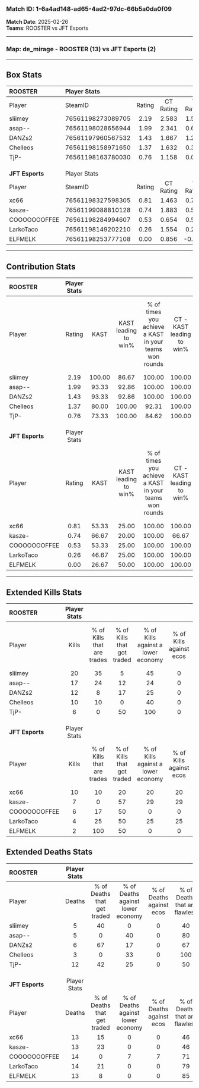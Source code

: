 ### Match ID: 1-6a4ad148-ad65-4ad2-97dc-66b5a0da0f09  
**Match Date**: 2025-02-26  
**Teams**: ROOSTER vs JFT Esports  

---  

### **Map**: de_mirage - ROOSTER (13) vs JFT Esports (2)  
---  

## Box Stats  

| **ROOSTER**     | Player Stats      |        |           |          |        |       |       |         |        |      |     |
| :- | :- | :-: | :-: | :-: | :-: | :-: | :-: | :-: | :-: | :-: | :-: |
| Player          | SteamID           | Rating | CT Rating | T Rating |  KAST  |  ADR  | Kills | Assists | Deaths | K/D  | HS% |
| sliimey         | 76561198273089705 |  2.19  |   2.583   |  1.577   | 100.00 | 125.4 |  20   |    3    |   5    | 4.00 | 50  |
| asap--          | 76561198028656944 |  1.99  |   2.341   |  0.601   | 93.33  | 121.5 |  17   |    9    |   5    | 3.40 | 29  |
| DANZs2          | 76561197960567532 |  1.43  |   1.667   |  1.209   | 93.33  | 64.3  |  12   |    1    |   6    | 2.00 | 50  |
| Chelleos        | 76561198158971650 |  1.37  |   1.632   |  0.344   | 80.00  | 76.9  |  10   |    2    |   3    | 3.33 | 30  |
| TjP-            | 76561198163780030 |  0.76  |   1.158   |  0.053   | 73.33  | 57.3  |   6   |    9    |   12   | 0.50 | 66  |
|                 |                   |        |           |          |        |       |       |         |        |      |     |
|                 |                   |        |           |          |        |       |       |         |        |      |     |
|                 |                   |        |           |          |        |       |       |         |        |      |     |
| **JFT Esports** | Player Stats      |        |           |          |        |       |       |         |        |      |     |
| Player          | SteamID           | Rating | CT Rating | T Rating |  KAST  |  ADR  | Kills | Assists | Deaths | K/D  | HS% |
| xc66            | 76561198327598305 |  0.81  |   1.463   |  0.734   | 53.33  | 73.3  |  10   |    1    |   13   | 0.77 | 70  |
| kasze-          | 76561199088810128 |  0.74  |   1.883   |  0.582   | 66.67  | 70.7  |   7   |    3    |   13   | 0.54 | 71  |
| COOOOOOOFFEE    | 76561198284994607 |  0.53  |   0.654   |  0.501   | 53.33  | 64.3  |   6   |    4    |   14   | 0.43 | 83  |
| LarkoTaco       | 76561198149202210 |  0.26  |   1.554   |  0.277   | 46.67  | 33.6  |   4   |    2    |   14   | 0.29 | 75  |
| ELFMELK         | 76561198253777108 |  0.00  |   0.856   |  -0.213  | 26.67  | 17.4  |   2   |    0    |   13   | 0.15 | 100 |
---  

## Contribution Stats  

| **ROOSTER**     | Player Stats |        |                      |                                                        |                           |                                                             |                          |                                                            |
| :- | :-: | :-: | :-: | :-: | :-: | :-: | :-: | :-: |
| Player          |    Rating    |  KAST  | KAST leading to win% | % of times you achieve a KAST in your teams won rounds | CT - KAST leading to win% | CT - % of times you achieve a KAST in your teams won rounds | T - KAST leading to win% | T - % of times you achieve a KAST in your teams won rounds |
| sliimey         |     2.19     | 100.00 |        86.67         |                         100.00                         |          100.00           |                           100.00                            |          33.33           |                           100.00                           |
| asap--          |     1.99     | 93.33  |        92.86         |                         100.00                         |          100.00           |                           100.00                            |          50.00           |                           100.00                           |
| DANZs2          |     1.43     | 93.33  |        92.86         |                         100.00                         |          100.00           |                           100.00                            |          50.00           |                           100.00                           |
| Chelleos        |     1.37     | 80.00  |        100.00        |                         92.31                          |          100.00           |                            91.67                            |          100.00          |                           100.00                           |
| TjP-            |     0.76     | 73.33  |        100.00        |                         84.62                          |          100.00           |                            83.33                            |          100.00          |                           100.00                           |
|                 |              |        |                      |                                                        |                           |                                                             |                          |                                                            |
|                 |              |        |                      |                                                        |                           |                                                             |                          |                                                            |
|                 |              |        |                      |                                                        |                           |                                                             |                          |                                                            |
| **JFT Esports** | Player Stats |        |                      |                                                        |                           |                                                             |                          |                                                            |
| Player          |    Rating    |  KAST  | KAST leading to win% | % of times you achieve a KAST in your teams won rounds | CT - KAST leading to win% | CT - % of times you achieve a KAST in your teams won rounds | T - KAST leading to win% | T - % of times you achieve a KAST in your teams won rounds |
| xc66            |     0.81     | 53.33  |        25.00         |                         100.00                         |          100.00           |                           100.00                            |           0.00           |                            0.00                            |
| kasze-          |     0.74     | 66.67  |        20.00         |                         100.00                         |           66.67           |                           100.00                            |           0.00           |                            0.00                            |
| COOOOOOOFFEE    |     0.53     | 53.33  |        25.00         |                         100.00                         |          100.00           |                           100.00                            |           0.00           |                            0.00                            |
| LarkoTaco       |     0.26     | 46.67  |        25.00         |                         100.00                         |          100.00           |                           100.00                            |           0.00           |                            0.00                            |
| ELFMELK         |     0.00     | 26.67  |        50.00         |                         100.00                         |          100.00           |                           100.00                            |           0.00           |                            0.00                            |
---  

## Extended Kills Stats  

| **ROOSTER**     | Player Stats |                            |                            |                                    |                         |                              |                                 |                                       |                    |           |
| :- | :-: | :-: | :-: | :-: | :-: | :-: | :-: | :-: | :-: | :-: |
| Player          |    Kills     | % of Kills that are trades | % of Kills that got traded | % of Kills against a lower economy | % of Kills against ecos | % of Kills that are flawless | % of Kills that are close duels | % of Kills that are assisted by flash | Pistol Round Kills | AWP Kills |
| sliimey         |      20      |             35             |             5              |                 45                 |            0            |              75              |                0                |                   0                   |         0          |     3     |
| asap--          |      17      |             24             |             12             |                 24                 |            0            |              59              |                6                |                   6                   |         0          |     1     |
| DANZs2          |      12      |             8              |             17             |                 25                 |            0            |              58              |                0                |                   0                   |         0          |     0     |
| Chelleos        |      10      |             10             |             0              |                 40                 |            0            |              90              |                0                |                  10                   |         7          |     1     |
| TjP-            |      6       |             0              |             50             |                100                 |            0            |              50              |               17                |                   0                   |         0          |     0     |
|                 |              |                            |                            |                                    |                         |                              |                                 |                                       |                    |           |
|                 |              |                            |                            |                                    |                         |                              |                                 |                                       |                    |           |
|                 |              |                            |                            |                                    |                         |                              |                                 |                                       |                    |           |
| **JFT Esports** | Player Stats |                            |                            |                                    |                         |                              |                                 |                                       |                    |           |
| Player          |    Kills     | % of Kills that are trades | % of Kills that got traded | % of Kills against a lower economy | % of Kills against ecos | % of Kills that are flawless | % of Kills that are close duels | % of Kills that are assisted by flash | Pistol Round Kills | AWP Kills |
| xc66            |      10      |             10             |             20             |                 20                 |           20            |              80              |               10                |                   0                   |         0          |     2     |
| kasze-          |      7       |             0              |             57             |                 29                 |           29            |              29              |               29                |                   0                   |         0          |     0     |
| COOOOOOOFFEE    |      6       |             17             |             50             |                 0                  |            0            |              50              |                0                |                   0                   |         0          |     2     |
| LarkoTaco       |      4       |             25             |             50             |                 25                 |           25            |             100              |                0                |                   0                   |         0          |     3     |
| ELFMELK         |      2       |            100             |             50             |                 0                  |            0            |             100              |                0                |                   0                   |         0          |     1     |
## Extended Deaths Stats  

| **ROOSTER**     | Player Stats |                             |                                   |                          |                               |                            |                           |               |
| :- | :-: | :-: | :-: | :-: | :-: | :-: | :-: | :-: |
| Player          |    Deaths    | % of Deaths that get traded | % of Deaths against lower economy | % of Deaths against ecos | % of Deaths that are flawless | % of Deaths that are close | % of Deaths while blinded | Deaths to AWP |
| sliimey         |      5       |             40              |                 0                 |            0             |              40               |             20             |             0             |       0       |
| asap--          |      5       |              0              |                40                 |            0             |              80               |             0              |             0             |       0       |
| DANZs2          |      6       |             67              |                17                 |            0             |              67               |             0              |             0             |       0       |
| Chelleos        |      3       |              0              |                33                 |            0             |              100              |             0              |             0             |       0       |
| TjP-            |      12      |             42              |                25                 |            0             |              50               |             17             |             0             |       0       |
|                 |              |                             |                                   |                          |                               |                            |                           |               |
|                 |              |                             |                                   |                          |                               |                            |                           |               |
|                 |              |                             |                                   |                          |                               |                            |                           |               |
| **JFT Esports** | Player Stats |                             |                                   |                          |                               |                            |                           |               |
| Player          |    Deaths    | % of Deaths that get traded | % of Deaths against lower economy | % of Deaths against ecos | % of Deaths that are flawless | % of Deaths that are close | % of Deaths while blinded | Deaths to AWP |
| xc66            |      13      |             15              |                 0                 |            0             |              46               |             15             |             8             |       1       |
| kasze-          |      13      |             23              |                 0                 |            0             |              46               |             0              |             8             |       1       |
| COOOOOOOFFEE    |      14      |              0              |                 7                 |            7             |              71               |             0              |             0             |       1       |
| LarkoTaco       |      14      |             21              |                 0                 |            0             |              79               |             0              |             0             |       2       |
| ELFMELK         |      13      |              8              |                 0                 |            0             |              85               |             0              |             0             |       2       |
